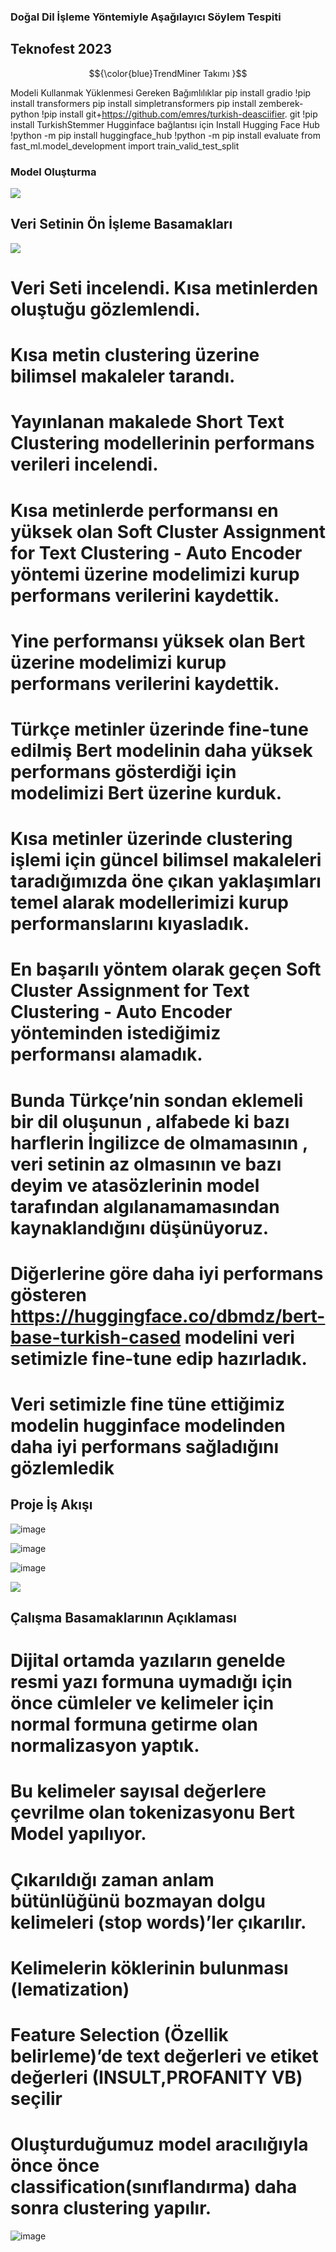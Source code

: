 ### Doğal Dil İşleme Yöntemiyle Aşağılayıcı Söylem Tespiti 
## Teknofest 2023
$${\color{blue}TrendMiner Takımı }$$

Modeli Kullanmak Yüklenmesi Gereken Bağımlılıklar
pip install gradio
!pip install transformers
 pip install simpletransformers
 pip install zemberek-python
 !pip install git+https://github.com/emres/turkish-deasciifier. git
 !pip install TurkishStemmer
 Hugginface bağlantısı için 
 Install Hugging Face Hub
 !python -m pip install huggingface_hub
 !python -m pip install evaluate
 from fast_ml.model_development import train_valid_test_split
 
 ### Model Oluşturma
 
 

 <img src="https://github.com/HuseyinAts/Acikhack2023_TrendMiner/blob/main/short%20text%20represantion%20taxonomies.jpg" width="auto">
 
 
 ## Veri Setinin Ön İşleme Basamakları
 
 
 <img src="https://github.com/HuseyinAts/Acikhack2023_TrendMiner/blob/main/text%20mining%20grafik.jpg" width="auto">
 
 
 # Veri Seti incelendi. Kısa metinlerden oluştuğu gözlemlendi.
# Kısa metin clustering üzerine bilimsel makaleler tarandı.
# Yayınlanan makalede Short Text Clustering modellerinin performans verileri incelendi.
# Kısa metinlerde performansı en yüksek olan Soft Cluster Assignment for Text Clustering - Auto Encoder yöntemi üzerine modelimizi kurup performans verilerini kaydettik.

# Yine performansı yüksek olan Bert üzerine modelimizi kurup performans verilerini kaydettik.

# Türkçe metinler üzerinde fine-tune edilmiş Bert modelinin daha yüksek performans gösterdiği için modelimizi Bert üzerine kurduk.

# Kısa metinler üzerinde clustering işlemi için güncel bilimsel makaleleri taradığımızda öne çıkan yaklaşımları temel alarak modellerimizi kurup performanslarını kıyasladık.

# En başarılı yöntem olarak geçen Soft Cluster Assignment for Text Clustering - Auto Encoder yönteminden istediğimiz performansı alamadık.

# Bunda Türkçe’nin sondan eklemeli bir dil oluşunun , alfabede ki bazı harflerin İngilizce de olmamasının , veri setinin az olmasının ve bazı deyim ve atasözlerinin model tarafından algılanamamasından kaynaklandığını düşünüyoruz.

# Diğerlerine göre daha iyi performans gösteren  https://huggingface.co/dbmdz/bert-base-turkish-cased modelini veri setimizle fine-tune edip hazırladık.

#  Veri setimizle fine tüne ettiğimiz modelin hugginface modelinden daha iyi performans sağladığını gözlemledik

## Proje İş Akışı 

![image](https://user-images.githubusercontent.com/72999029/231423545-5a6247b3-de5a-4c5e-88d8-f86d371f3715.png)


![image](https://user-images.githubusercontent.com/72999029/231423292-67c983c1-9eb4-48c6-839a-41213a4ab4c7.png)


![image](https://user-images.githubusercontent.com/72999029/231423078-095e9b76-9adb-470d-b206-d4dde278d50b.png)

 
 <img src="https://github.com/HuseyinAts/Acikhack2023_TrendMiner/blob/main/pre%20processing.jpg" width="auto">
 
 ## Çalışma Basamaklarının Açıklaması 
 
# Dijital ortamda yazıların genelde resmi yazı formuna uymadığı için önce cümleler ve kelimeler için normal formuna getirme olan normalizasyon yaptık.

# Bu kelimeler sayısal değerlere çevrilme olan tokenizasyonu Bert Model yapılıyor.

# Çıkarıldığı zaman anlam bütünlüğünü bozmayan dolgu kelimeleri (stop words)’ler çıkarılır.

# Kelimelerin köklerinin bulunması (lematization)

# Feature Selection (Özellik belirleme)’de text değerleri ve etiket değerleri (INSULT,PROFANITY VB) seçilir

# Oluşturduğumuz model aracılığıyla önce önce classification(sınıflandırma) daha sonra clustering yapılır.
![image](https://user-images.githubusercontent.com/72999029/231423900-0b4f7844-18d4-4896-897c-8f323e58e466.png)

 
 
